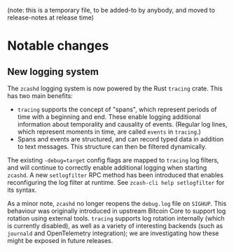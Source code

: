 (note: this is a temporary file, to be added-to by anybody, and moved to
release-notes at release time)

Notable changes
===============

New logging system
------------------

The `zcashd` logging system is now powered by the Rust `tracing` crate. This
has two main benefits:

- `tracing` supports the concept of "spans", which represent periods of time
  with a beginning and end. These enable logging additional information about
  temporality and causality of events. (Regular log lines, which represent
  moments in time, are called `events` in `tracing`.)
- Spans and events are structured, and can record typed data in addition to text
  messages. This structure can then be filtered dynamically.

The existing `-debug=target` config flags are mapped to `tracing` log filters,
and will continue to correctly enable additional logging when starting `zcashd`.
A new `setlogfilter` RPC method has been introduced that enables reconfiguring
the log filter at runtime. See `zcash-cli help setlogfilter` for its syntax.

As a minor note, `zcashd` no longer reopens the `debug.log` file on `SIGHUP`.
This behaviour was originally introduced in upstream Bitcoin Core to support log
rotation using external tools. `tracing` supports log rotation internally (which
is currently disabled), as well as a variety of interesting backends (such as
`journald` and OpenTelemetry integration); we are investigating how these might
be exposed in future releases.
